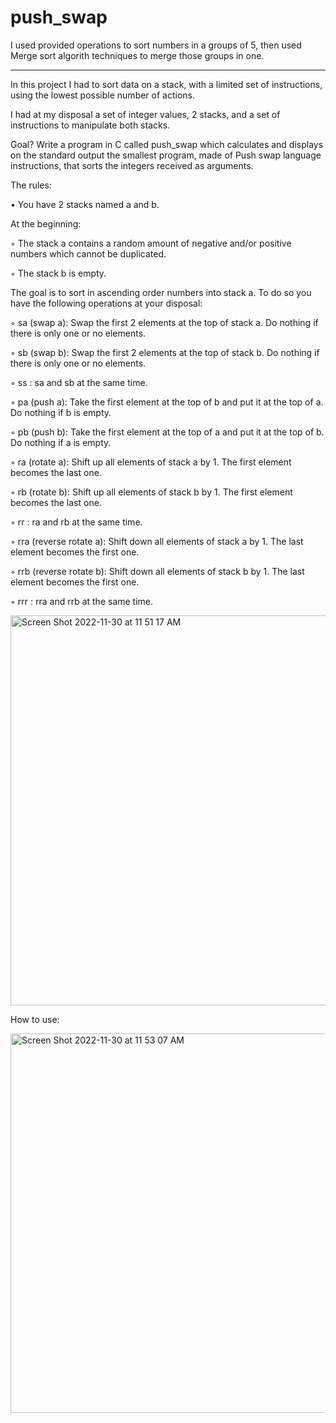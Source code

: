 # push_swap 
I used provided operations to sort numbers in a groups of 5, then used Merge sort algorith techniques to merge those groups in one.

-----------

In this project I had to sort data on a stack, with a limited set of instructions, using the lowest possible number of actions.

I had at my disposal a set of integer values, 2 stacks, and a set of instructions to manipulate both stacks.

Goal? Write a program in C called push_swap which calculates and displays on the standard output the smallest program, made of Push swap language instructions, that sorts the integers received as arguments.

The rules:


• You have 2 stacks named a and b.

At the beginning:

◦ The stack a contains a random amount of negative and/or positive numbers which cannot be duplicated.

◦ The stack b is empty.


The goal is to sort in ascending order numbers into stack a. To do so you have the following operations at your disposal:

◦ sa (swap a): Swap the first 2 elements at the top of stack a. Do nothing if there is only one or no elements.

◦ sb (swap b): Swap the first 2 elements at the top of stack b. Do nothing if there is only one or no elements.

◦ ss : sa and sb at the same time.

◦ pa (push a): Take the first element at the top of b and put it at the top of a. Do nothing if b is empty.

◦ pb (push b): Take the first element at the top of a and put it at the top of b. Do nothing if a is empty.

◦ ra (rotate a): Shift up all elements of stack a by 1. The first element becomes the last one.

◦ rb (rotate b): Shift up all elements of stack b by 1. The first element becomes the last one.

◦ rr : ra and rb at the same time.

◦ rra (reverse rotate a): Shift down all elements of stack a by 1. The last element becomes the first one.

◦ rrb (reverse rotate b): Shift down all elements of stack b by 1. The last element becomes the first one.

◦ rrr : rra and rrb at the same time.

<img width="624" alt="Screen Shot 2022-11-30 at 11 51 17 AM" src="https://user-images.githubusercontent.com/84401898/204777276-0a80ece0-edda-4c40-9c85-5009ec91af3e.png">

How to use:

<img width="607" alt="Screen Shot 2022-11-30 at 11 53 07 AM" src="https://user-images.githubusercontent.com/84401898/204777628-e5cd43ab-5872-41df-98ba-7f95d53fbb5d.png">


